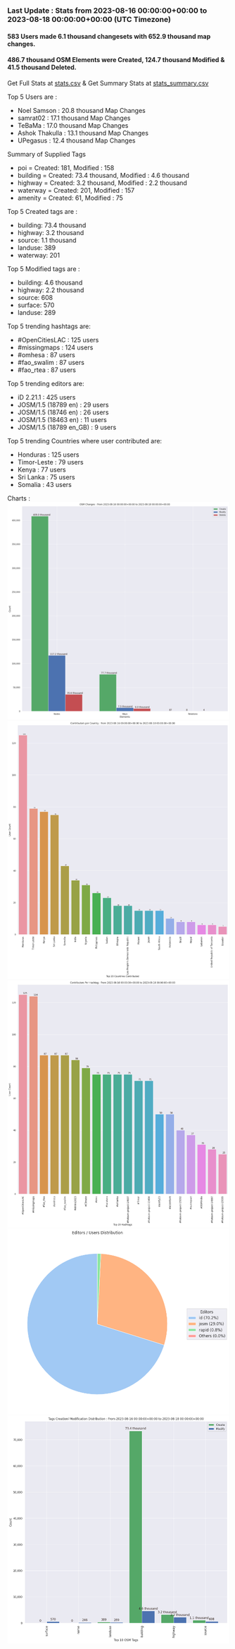 ### Last Update : Stats from 2023-08-16 00:00:00+00:00 to 2023-08-18 00:00:00+00:00 (UTC Timezone)

#### 583 Users made 6.1 thousand changesets with 652.9 thousand map changes.
#### 486.7 thousand OSM Elements were Created, 124.7 thousand Modified & 41.5 thousand Deleted.
Get Full Stats at [stats.csv](/stats/hotosm/Daily/stats.csv)
 & Get Summary Stats at [stats_summary.csv](/stats/hotosm/Daily/stats_summary.csv)

Top 5 Users are : 
- Noel Samson : 20.8 thousand Map Changes
- samrat02 : 17.1 thousand Map Changes
- TeBaMa : 17.0 thousand Map Changes
- Ashok Thakulla : 13.1 thousand Map Changes
- UPegasus : 12.4 thousand Map Changes

Summary of Supplied Tags
- poi = Created: 181, Modified : 158
- building = Created: 73.4 thousand, Modified : 4.6 thousand
- highway = Created: 3.2 thousand, Modified : 2.2 thousand
- waterway = Created: 201, Modified : 157
- amenity = Created: 61, Modified : 75


Top 5 Created tags are :
- building: 73.4 thousand
- highway: 3.2 thousand
- source: 1.1 thousand
- landuse: 389
- waterway: 201


Top 5 Modified tags are :
- building: 4.6 thousand
- highway: 2.2 thousand
- source: 608
- surface: 570
- landuse: 289


Top 5 trending hashtags are:
- #OpenCitiesLAC : 125 users
- #missingmaps : 124 users
- #omhesa : 87 users
- #fao_swalim : 87 users
- #fao_rtea : 87 users


Top 5 trending editors are:
- iD 2.21.1 : 425 users
- JOSM/1.5 (18789 en) : 29 users
- JOSM/1.5 (18746 en) : 26 users
- JOSM/1.5 (18463 en) : 11 users
- JOSM/1.5 (18789 en_GB) : 9 users


Top 5 trending Countries where user contributed are:
- Honduras : 125 users
- Timor-Leste : 79 users
- Kenya : 77 users
- Sri Lanka : 75 users
- Somalia : 43 users


 Charts : 
![Alt text](./stats_osm_changes.png) 
![Alt text](./stats_users_per_country.png) 
![Alt text](./stats_users_per_hashtag.png) 
![Alt text](./stats_editors_pie_chart.png) 
![Alt text](./stats_tags.png) 
